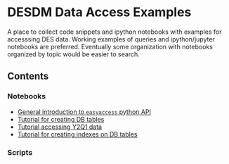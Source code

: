 # DESDM Data Access Examples

A place to collect code snippets and ipython notebooks with examples for accesssing DES data. Working examples of queries and ipython/jupyter notebooks are preferred. Eventually some organization with notebooks organized by topic would be easier to search.

## Contents

### Notebooks

* [General introduction to ```easyaccess``` python API](notebooks/easyaccess_api_y1a1_basics.ipynb)
* [Tutorial for creating DB tables](notebooks/table_creation.ipynb)
* [Tutorial accessing Y2Q1 data](notebooks/y2q1_data_access.ipynb)
* [Tutorial for creating indexes on DB tables](notebooks/index_creation.ipynb)

### Scripts
